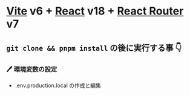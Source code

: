 # [Vite][ 01 ] v6 + [React][ 02 ] v18 + [React Router][ 03 ] v7

## `git clone && pnpm install` の後に実行する事 👇️

### 🖊️ 環境変数の設定

- .env.production.local の作成と編集

[ 01 ]: https://ja.vite.dev/
[ 02 ]: https://ja.react.dev/
[ 03 ]: https://reactrouter.com/
